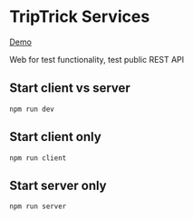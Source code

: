 # TripTrick Services

[Demo](https://triptrick-sevices.herokuapp.com/ "Demo")

Web for test functionality, test public REST API

## Start client vs server

```
npm run dev
```

## Start client only

```
npm run client
```


## Start server only

```
npm run server
```